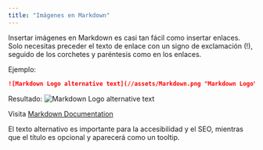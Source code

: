 ```yaml
---
title: "Imágenes en Markdown"
---
```


Insertar imágenes en Markdown es casi tan fácil como insertar enlaces. Solo necesitas preceder el texto de enlace con un signo de exclamación (!), seguido de los corchetes y paréntesis como en los enlaces.

Ejemplo:

```markdown
![Markdown Logo alternative text](//assets/Markdown.png "Markdown Logo")
```

Resultado:
![Markdown Logo alternative text](../../../assets/Markdown.png "Markdown Logo")

Visita [Markdown Documentation](../../../assets/Markdown.png "Homepage de markdown documentation")

El texto alternativo es importante para la accesibilidad y el SEO, mientras que el título es opcional y aparecerá como un tooltip.

